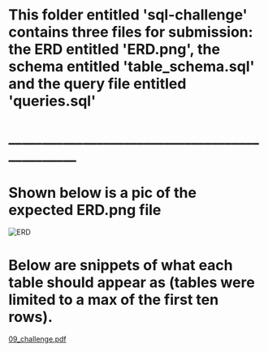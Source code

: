 # This folder entitled 'sql-challenge' contains three files for submission: the ERD entitled 'ERD.png', the schema entitled 'table_schema.sql' and the query file entitled 'queries.sql'



# _______________________________________________

# Shown below is a pic of the expected ERD.png file
![ERD](https://user-images.githubusercontent.com/115322974/220009614-c2b5d0c0-a06b-4617-8f82-5683d131a769.png)

# Below are snippets of what each table should appear as (tables were limited to a max of the first ten rows).

[09_challenge.pdf](https://github.com/armannphd/sql-challenge/files/10787393/09_challenge.pdf)

